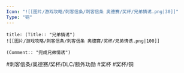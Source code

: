 ```yaml
---
Icon: "![[图片/游戏攻略/刺客信条/刺客信条 奥德赛/奖杯/兄弟情诱.png|30]]"
Type: "铜"
---
```

```ad-common-bronze-trophy
title: (Title:: "兄弟情诱")
![[图片/游戏攻略/刺客信条/刺客信条 奥德赛/奖杯/兄弟情诱.png|100]]

(Comment:: "完成兄弟情诱")
```

#刺客信条/奥德赛/奖杯/DLC/额外功勋 #奖杯 #奖杯/铜
